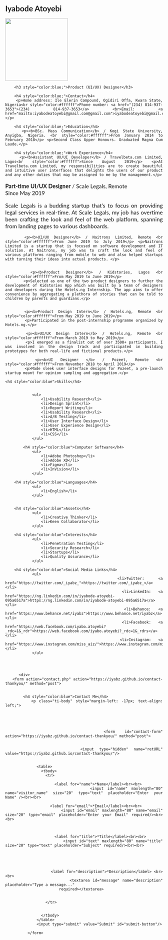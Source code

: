 
<html>
	<head>
	<title>Iyabode Atoyebi's CV</title>
	<style>
		.body {
			margin: auto;
			width: 50%;
			font-family: 'Arial';
		}
		p {
			font-size: 18px;
		}
		h1,h2,h3,h4,h5,h6 {
			font-size: 25px;
		}
		.picture {
			border-radius: 50%;
		}
		.intro {
			margin-bottom: 40px;
		}
		.intro h1 {
			font-size: 50px;
		}
		.position {
			margin-bottom: 40px;
		}
		.position p {
			font-style: normal;
		}
	</style>
</head>
	<body style="font-family:lato; text-align:justify">
			<h1>Iyabode Atoyebi</h1>
			<img width="200" height="200" src="https://res.cloudinary.com/iyabz/image/upload/v1557756657/Iyabz.jpg"/>
		
		<h3 style="color:blue;">Product (UI/UX) Designer</h3>
		
		<h4 style="color:blue;">Contact</h4>
		<p>Home address: Ile Elerin Compound, Ogidiri Offa, Kwara State, Nigeria<br style="color:#ffffff">Phone number: <a href="(234) 814-937-3653">(234) 814-937-3653</a> <br>Email: <a href="mailto:iyabodeatoyebi@gmail.com@gmail.com">iyabodeatoyebi@gmail.com</a></p>
		
		<h4 style="color:blue;">Education</h4>
		<p><b>BSc. Mass Communication</b> / Kogi State University, Anyigba, Nigeria. <br style="color:#ffffff">From January 2014 to February 2018</p> <p>Second Class Upper Honours. Graduated Magna Cum Laude.</p>
		
		<h4 style="color:blue;">Work Experience</h4>
		<p><b>Assistant UX/UI Developer</b> / Travelbeta.com Limited, Lagos<br style="color:#ffffff">Since August 2019</p> <p>At Travelbeta.com Limited, my responsibilities are to create beautiful and intuitive user interfaces that delights the users of our product and any other duties that may be assigned to me by the management.</p>
		
		
<p><b>Part-time UI/UX Designer</b> / Scale Legals, Remote <br style="color:#ffffff">Since May 2019</p>
			<p>Scale Legals is a budding startup that's to focus on providing legal services in real-time. At Scale Legals, my job has overtime been crafting the look and feel of the web platform, spanning from landing pages to various dashboards.</p>
			
		<p><b>UI/UX Designer</b> / Naitrons Limited, Remote <br style="color:#ffffff">From June 2019 to July 2019</p> <p>Naitrons Limited is a startup that is focused on software development and IT solution. At Naitrons, my job was to craft the look and feel of various platforms ranging from mobile to web and also helped startups with turning their ideas into actual products. </p>
			
			
		<p><b>Product Designer</b> / Kidstories, Lagos <br style="color:#ffffff">From May 2019 to June 2019</p>
			<p>Selected as one of the two product designers to further the development of Kidstories App which was built by a team of designers and developers during the Hotels.ng Internship. The app aims to offer convenience by aggregating a plethora of stories that can be told to children by parents and guardians.</p>
		
		
		<p><b>Product Design Intern</b> / Hotels.ng, Remote <br style="color:#ffffff">From May 2019 to June 2019</p>
			<p>Participated in the post-internship programme organized by Hotels.ng.</p>
			
		<p><b>UI/UX Design Intern</b> / Hotels.ng, Remote <br style="color:#ffffff">From March 2019 to May 2019</p>
			<p>I emerged as a finalist out of over 3500+ participants. I was involved in the design track and participated in building prototypes for both real-life and fictional products.</p>
			
		<p><b>UI Designer </b> / Pozeet, Remote <br style="color:#ffffff">From November 2018 to April 2019</p>
			<p>Made sleek user interface designs for Pozeet, a pre-launch startup meant for opinion sampling and aggregation.</p>
			
	<h4 style="color:blue">Skills</h4>	
				
				
				<ul>
					<li>Usability Research</li>
					<li>Design Sprint</li>
					<li>Report Writing</li>
					<li>Usability Research</li>
					<li>A/B Testing</li>
					<li>User Interface Design</li>
					<li>User Experience Design</li>
					<li>HTML</li>
					<li>CSS</li>
				</ul>
			
			<h4 style="color:blue">Computer Software</h4>	
				<ul>
					<li>Adobe Photoshop</li>
					<li>Adobe XD</li>
					<li>Figma</li>
					<li>InVision</li>
				</ul>		
				
		<h4 style="color:blue">Languages</h4>	
				<ul>
					<li>English</li>
				</ul>
					
				
		<h4 style="color:blue">Assets</h4>	
				<ul>
					<li>Creative Thinker</li>
					<li>Keen Collaborator</li>
				</ul>
				
		<h4 style="color:blue">Interests</h4>	
				<ul>
					<li>Penetration Testing</li>
					<li>Security Research</li>
					<li>Startups</li>
					<li>Quality Assurance</li>
				</ul>
				
		<h4 style="color:blue">Social Media Links</h4>	
				<ul>
					<li>Twitter:  <a href="https://twitter.com/_iyabz_">https://twitter.com/_iyabz_</a></li>
					<li>LinkedIn: <a href="https://ng.linkedin.com/in/iyabode-atoyebi-095a6517a">https://ng.linkedin.com/in/iyabode-atoyebi-095a6517a</a></li>
					<li>Behance: <a href="https://www.behance.net/iyabz">https://www.behance.net/iyabz</a></li>
					<li>Facebook: <a href="https://web.facebook.com/iyabo.atoyebi?_rdc=1&_rdr">https://web.facebook.com/iyabo.atoyebi?_rdc=1&_rdrs</a></li>
					<li>Instagram: <a href="https://www.instagram.com/miss_aiz/">https://www.instagram.com/miss_aiz/</a></li>
				</ul>

	 
			

          <div>
	   <form action="contact.php" action="https://iyabz.github.io/contact-thankyou/" method="post">
			 
       
          	<h4 style="color:blue">Contact Me</h4>
            <p class="ti-body" style="margin-left: -17px; text-align: left;">
			
			

			
           
              <form id="contact-form" action="https://iyabz.github.io/contact-thankyou/" method="post">
                
               
                  <input type="hidden" name="retURL" value="https://iyabz.github.io/contact-thankyou/"/>
                  
                 
                  <table>
                    <tbody>
                      <tr>
                        
                          <label for="name">*Name</label><br><br>
                          <input id="name" maxlength="80" name="visitor_name" size="20" type="text" placeholder="Enter your Name" /><br><br>
                        
                        <label for="email">*Email</label><br><br>
                          <input id="email" maxlength="80" name="email" size="20" type="email" placeholder="Enter your Email" required/><br><br>
                       
						
						
                          <label for="title">*Title</label><br><br>
                          <input id="text" maxlength="80" name="title" size="20" type="text" placeholder="Subject" required/><br><br>
                       
                      
                      

                    
                        <label for="description">*Description</label> <br><br>
                          <textarea id="message" name="description"  placeholder="Type a message..."
                            required></textarea>
                 

                      </tr>


                    </tbody>
                  </table>
                  <input type="submit" value="Submit" id="submit-button"/>
          
              </form>





